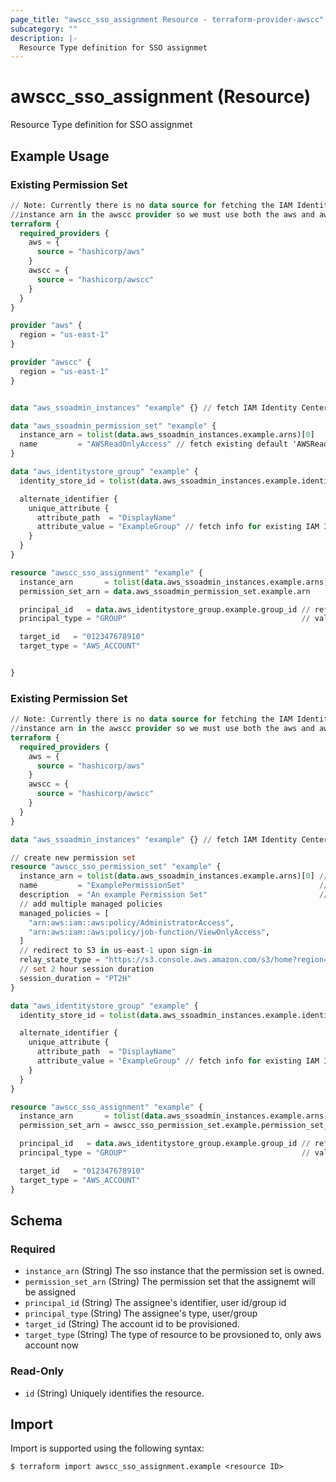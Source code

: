 ```yaml
---
page_title: "awscc_sso_assignment Resource - terraform-provider-awscc"
subcategory: ""
description: |-
  Resource Type definition for SSO assignmet
---
```


# awscc_sso_assignment (Resource)

Resource Type definition for SSO assignmet

## Example Usage

### Existing Permission Set
```terraform
// Note: Currently there is no data source for fetching the IAM Identity Center (formerly AWS SSO)
//instance arn in the awscc provider so we must use both the aws and awscc providers.
terraform {
  required_providers {
    aws = {
      source = "hashicorp/aws"
    }
    awscc = {
      source = "hashicorp/awscc"
    }
  }
}

provider "aws" {
  region = "us-east-1"
}

provider "awscc" {
  region = "us-east-1"
}


data "aws_ssoadmin_instances" "example" {} // fetch IAM Identity Center instance arn

data "aws_ssoadmin_permission_set" "example" {
  instance_arn = tolist(data.aws_ssoadmin_instances.example.arns)[0]
  name         = "AWSReadOnlyAccess" // fetch existing default 'AWSReadOnlyAccess' permission set
}

data "aws_identitystore_group" "example" {
  identity_store_id = tolist(data.aws_ssoadmin_instances.example.identity_store_ids)[0]

  alternate_identifier {
    unique_attribute {
      attribute_path  = "DisplayName"
      attribute_value = "ExampleGroup" // fetch info for existing IAM IDC group with DisplayName of 'ExampleGroup'
    }
  }
}

resource "awscc_sso_assignment" "example" {
  instance_arn       = tolist(data.aws_ssoadmin_instances.example.arns)[0]
  permission_set_arn = data.aws_ssoadmin_permission_set.example.arn

  principal_id   = data.aws_identitystore_group.example.group_id // reference group id that was fetched by the data source
  principal_type = "GROUP"                                       // valid values are 'USER' or 'GROUP'

  target_id   = "012347678910"
  target_type = "AWS_ACCOUNT"


}
```

### Existing Permission Set
```terraform
// Note: Currently there is no data source for fetching the IAM Identity Center (formerly AWS SSO)
//instance arn in the awscc provider so we must use both the aws and awscc providers.
terraform {
  required_providers {
    aws = {
      source = "hashicorp/aws"
    }
    awscc = {
      source = "hashicorp/awscc"
    }
  }
}

data "aws_ssoadmin_instances" "example" {} // fetch IAM Identity Center instance arn

// create new permission set
resource "awscc_sso_permission_set" "example" {
  instance_arn = tolist(data.aws_ssoadmin_instances.example.arns)[0] // reference existing IAM IDC instance by arn
  name         = "ExamplePermissionSet"                              // add desired name for permission set
  description  = "An example Permission Set"                         // add desired description for permission set
  // add multiple managed policies
  managed_policies = [
    "arn:aws:iam::aws:policy/AdministratorAccess",
    "arn:aws:iam::aws:policy/job-function/ViewOnlyAccess",
  ]
  // redirect to S3 in us-east-1 upon sign-in
  relay_state_type = "https://s3.console.aws.amazon.com/s3/home?region=us-east-1#"
  // set 2 hour session duration
  session_duration = "PT2H"
}

data "aws_identitystore_group" "example" {
  identity_store_id = tolist(data.aws_ssoadmin_instances.example.identity_store_ids)[0]

  alternate_identifier {
    unique_attribute {
      attribute_path  = "DisplayName"
      attribute_value = "ExampleGroup" // fetch info for existing IAM IDC group with DisplayName of 'ExampleGroup'
    }
  }
}

resource "awscc_sso_assignment" "example" {
  instance_arn       = tolist(data.aws_ssoadmin_instances.example.arns)[0]
  permission_set_arn = awscc_sso_permission_set.example.permission_set_arn

  principal_id   = data.aws_identitystore_group.example.group_id // reference group id that was fetched by the data source
  principal_type = "GROUP"                                       // valid values are 'USER' or 'GROUP'                                   // valid values are 'USER' or 'GROUP'

  target_id   = "012347678910"
  target_type = "AWS_ACCOUNT"
}
```

<!-- schema generated by tfplugindocs -->
## Schema

### Required

- `instance_arn` (String) The sso instance that the permission set is owned.
- `permission_set_arn` (String) The permission set that the assignemt will be assigned
- `principal_id` (String) The assignee's identifier, user id/group id
- `principal_type` (String) The assignee's type, user/group
- `target_id` (String) The account id to be provisioned.
- `target_type` (String) The type of resource to be provsioned to, only aws account now

### Read-Only

- `id` (String) Uniquely identifies the resource.

## Import

Import is supported using the following syntax:

```shell
$ terraform import awscc_sso_assignment.example <resource ID>
```
